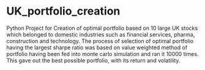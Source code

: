 # UK_portfolio_creation
Python Project for Creation of optimal portfolio based on 10 large UK stocks which belonged to domestic industries such as financial services, pharma, construction and technology. The process of selection of optimal portfolio having the largest sharpe ratio was based on value weighted method of portfolio having been fed into monte carlo simulation and ran it 10000 times. This gave out the best possible portfolio, with its return and volatility.
